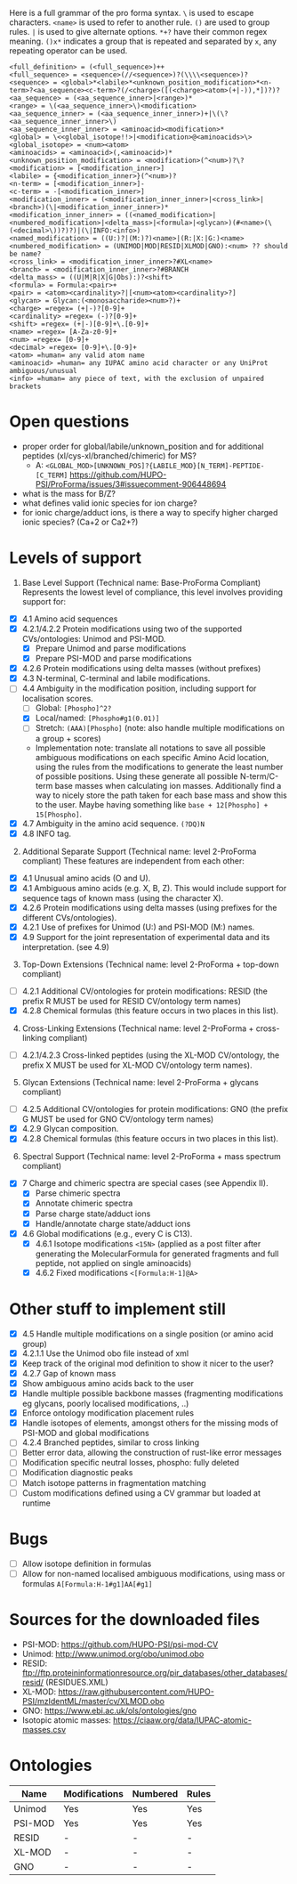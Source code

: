 Here is a full grammar of the pro forma syntax. `\` is used to escape characters. `<name>` is used to refer to another rule. `()` are used to group rules. `|` is used to give alternate options. `*+?` have their common regex meaning. `()x*` indicates a group that is repeated and separated by `x`, any repeating operator can be used.

```
<full_definition> = (<full_sequence>)++
<full_sequence> = <sequence>(//<sequence>)?(\\\\<sequence>)?
<sequence> = <global>*<labile>*<unknown_position_modification>*<n-term>?<aa_sequence><c-term>?(/<charge>([(<charge><atom>(+|-)),*])?)?
<aa_sequence> = (<aa_sequence_inner>|<range>)*
<range> = \(<aa_sequence_inner>\)<modification>
<aa_sequence_inner> = (<aa_sequence_inner_inner>)+|\(\?<aa_sequence_inner_inner>\)
<aa_sequence_inner_inner> = <aminoacid><modification>*
<global> = \<<global_isotope!!>|<modification>@<aminoacids>\>
<global_isotope> = <num><atom>
<aminoacids> = <aminoacid>(,<aminoacid>)*
<unknown_position_modification> = <modification>(^<num>)?\?
<modification> = [<modification_inner>]
<labile> = {<modification_inner>}(^<num>)?
<n-term> = [<modification_inner>]-
<c-term> = -[<modification_inner>]
<modification_inner> = (<modification_inner_inner>|<cross_link>|<branch>)(\|<modification_inner_inner>)*
<modification_inner_inner> = ((<named_modification>|<numbered_modification>|<delta_mass>|<formula>|<glycan>)(#<name>(\(<decimal>\))?)?)|(\|INFO:<info>)
<named_modification> = ((U:)?|(M:)?)<name>|(R:|X:|G:)<name>
<numbered_modification> = (UNIMOD|MOD|RESID|XLMOD|GNO):<num> ?? should be name?
<cross_link> = <modification_inner_inner>?#XL<name>
<branch> = <modification_inner_inner>?#BRANCH
<delta_mass> = ((U|M|R|X|G|Obs):)?<shift>
<formula> = Formula:<pair>+
<pair> = <atom><cardinality>?|[<num><atom><cardinality>?]
<glycan> = Glycan:(<monosaccharide><num>?)+
<charge> =regex= (+|-)?[0-9]+
<cardinality> =regex= (-)?[0-9]+
<shift> =regex= (+|-)[0-9]+\.[0-9]+
<name> =regex= [A-Za-z0-9]+
<num> =regex= [0-9]+
<decimal> =regex= [0-9]+\.[0-9]+
<atom> =human= any valid atom name
<aminoacid> =human= any IUPAC amino acid character or any UniProt ambiguous/unusual
<info> =human= any piece of text, with the exclusion of unpaired brackets
```

# Open questions
- proper order for global/labile/unknown_position and for additional peptides (xl/cys-xl/branched/chimeric) for MS?
    - A: `<GLOBAL_MOD>[UNKNOWN_POS]?{LABILE_MOD}[N_TERM]-PEPTIDE-[C_TERM]` https://github.com/HUPO-PSI/ProForma/issues/3#issuecomment-906448694
- what is the mass for B/Z?
- what defines valid ionic species for ion charge?
- for ionic charge/adduct ions, is there a way to specify higher charged ionic species? (Ca+2 or Ca2+?)

# Levels of support

1) Base Level Support (Technical name: Base-ProForma Compliant)
Represents the lowest level of compliance, this level involves providing support for:
- [x] 4.1 Amino acid sequences
- [x] 4.2.1/4.2.2 Protein modifications using two of the supported CVs/ontologies: Unimod and PSI-MOD.
    - [x] Prepare Unimod and parse modifications 
    - [x] Prepare PSI-MOD and parse modifications
- [x] 4.2.6 Protein modifications using delta masses (without prefixes)
- [x] 4.3 N-terminal, C-terminal and labile modifications.
- [ ] 4.4 Ambiguity in the modification position, including support for localisation scores. 
    - [ ] Global: `[Phospho]^2?`
    - [x] Local/named: `[Phospho#g1(0.01)]` 
    - [ ] Stretch: `(AAA)[Phospho]` (note: also handle multiple modifications on a group + scores)
    - Implementation note: translate all notations to save all possible ambiguous modifications on each specific Amino Acid location, using the rules from the modifications to generate the least number of possible positions. Using these generate all possible N-term/C-term base masses when calculating ion masses. Additionally find a way to nicely store the path taken for each base mass and show this to the user. Maybe having something like `base + 12[Phospho] + 15[Phospho]`.
- [x] 4.7 Ambiguity in the amino acid sequence. `(?DQ)N`
- [x] 4.8 INFO tag.
2) Additional Separate Support (Technical name: level 2-ProForma compliant)
These features are independent from each other:
- [x] 4.1 Unusual amino acids (O and U).
- [x] 4.1 Ambiguous amino acids (e.g. X, B, Z). This would include support for sequence tags of known mass (using the character X).
- [x] 4.2.6 Protein modifications using delta masses (using prefixes for the different CVs/ontologies).
- [x] 4.2.1 Use of prefixes for Unimod (U:) and PSI-MOD (M:) names.
- [x] 4.9 Support for the joint representation of experimental data and its interpretation. (see 4.9)
3) Top-Down Extensions (Technical name: level 2-ProForma + top-down compliant)
- [ ] 4.2.1 Additional CV/ontologies for protein modifications: RESID (the prefix R MUST be used for RESID CV/ontology term names)
- [x] 4.2.8 Chemical formulas (this feature occurs in two places in this list).
4) Cross-Linking Extensions (Technical name: level 2-ProForma + cross-linking compliant)
- [ ] 4.2.1/4.2.3 Cross-linked peptides (using the XL-MOD CV/ontology, the prefix X MUST be used for XL-MOD CV/ontology term names).
5) Glycan Extensions (Technical name: level 2-ProForma + glycans compliant)
- [ ] 4.2.5 Additional CV/ontologies for protein modifications: GNO (the prefix G MUST be used for GNO CV/ontology term names)
- [x] 4.2.9 Glycan composition.
- [x] 4.2.8 Chemical formulas (this feature occurs in two places in this list).
6) Spectral Support (Technical name: level 2-ProForma + mass spectrum compliant)
- [x] 7 Charge and chimeric spectra are special cases (see Appendix II).
    - [x] Parse chimeric spectra
    - [x] Annotate chimeric spectra
    - [x] Parse charge state/adduct ions
    - [x] Handle/annotate charge state/adduct ions
- [x] 4.6 Global modifications (e.g., every C is C13).
    - [x] 4.6.1 Isotope modifications `<15N>` (applied as a post filter after generating the MolecularFormula for generated fragments and full peptide, not applied on single aminoacids)
    - [x] 4.6.2 Fixed modifications `<[Formula:H-1]@A>` 

# Other stuff to implement still
- [x] 4.5 Handle multiple modifications on a single position (or amino acid group)
- [x] 4.2.1.1 Use the Unimod obo file instead of xml 
- [x] Keep track of the original mod definition to show it nicer to the user?
- [x] 4.2.7 Gap of known mass
- [x] Show ambiguous amino acids back to the user
- [x] Handle multiple possible backbone masses (fragmenting modifications eg glycans, poorly localised modifications, ..)
- [x] Enforce ontology modification placement rules
- [x] Handle isotopes of elements, amongst others for the missing mods of PSI-MOD and global modifications
- [ ] 4.2.4 Branched peptides, similar to cross linking
- [ ] Better error data, allowing the construction of rust-like error messages
- [ ] Modification specific neutral losses, phospho: fully deleted
- [ ] Modification diagnostic peaks
- [ ] Match isotope patterns in fragmentation matching
- [ ] Custom modifications defined using a CV grammar but loaded at runtime

# Bugs
- [ ] Allow isotope definition in formulas
- [ ] Allow for non-named localised ambiguous modifications, using mass or formulas `A[Formula:H-1#g1]AA[#g1]`

# Sources for the downloaded files
- PSI-MOD: https://github.com/HUPO-PSI/psi-mod-CV
- Unimod: http://www.unimod.org/obo/unimod.obo
- RESID: ftp://ftp.proteininformationresource.org/pir_databases/other_databases/resid/ (RESIDUES.XML)
- XL-MOD: https://raw.githubusercontent.com/HUPO-PSI/mzIdentML/master/cv/XLMOD.obo
- GNO: https://www.ebi.ac.uk/ols/ontologies/gno
- Isotopic atomic masses: https://ciaaw.org/data/IUPAC-atomic-masses.csv

# Ontologies

| Name    | Modifications | Numbered | Rules |
| ------- | ------------- | -------- | ----- |
| Unimod  | Yes           | Yes      | Yes   |
| PSI-MOD | Yes           | Yes      | Yes   |
| RESID   | -             | -        | -     |
| XL-MOD  | -             | -        | -     |
| GNO     | -             | -        | -     |